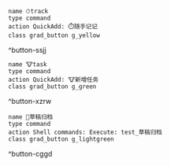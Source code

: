 <!--此页面存放原始按钮-->

```button
name ⏱track
type command
action QuickAdd: ⏱️随手记记
class grad_button g_yellow
```
^button-ssjj

```button
name 🐮task
type command
action QuickAdd: 🐮新增任务
class grad_button g_green
```
^button-xzrw

```button
name 📒草稿归档
type command
action Shell commands: Execute: test_草稿归档
class grad_button g_lightgreen
```
^button-cggd
